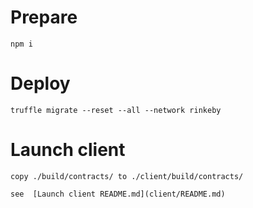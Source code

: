

# Prepare
    npm i
    
# Deploy
    truffle migrate --reset --all --network rinkeby
    
# Launch client
    copy ./build/contracts/ to ./client/build/contracts/
    
    see  [Launch client README.md](client/README.md)